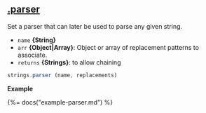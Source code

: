 
## [.parser](#L27)
Set a parser that can later be used to parse any given string.

* `name` **{String}**
* `arr` **{Object|Array}**: Object or array of replacement patterns to associate.
* `returns` **{Strings}**: to allow chaining





```js
strings.parser (name, replacements)
```

**Example**

{%= docs("example-parser.md") %}

